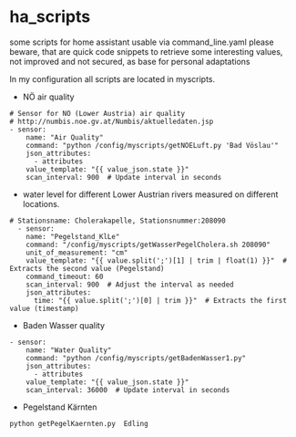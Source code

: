 # ha_scripts
some scripts for home assistant usable via command_line.yaml
please beware, that are quick code snippets to retrieve some interesting values, not improved and not secured, as base for personal adaptations

In my configuration all scripts are located in myscripts.

- NÖ air quality
```
# Sensor for NÖ (Lower Austria) air quality
# http://numbis.noe.gv.at/Numbis/aktuelledaten.jsp
- sensor:
    name: "Air Quality"
    command: "python /config/myscripts/getNOELuft.py 'Bad Vöslau'"
    json_attributes:
      - attributes
    value_template: "{{ value_json.state }}"
    scan_interval: 900  # Update interval in seconds
```
- water level for different Lower Austrian rivers measured on different locations.
```
# Stationsname: Cholerakapelle, Stationsnummer:208090
  - sensor:
    name: "Pegelstand_KlLe"
    command: "/config/myscripts/getWasserPegelCholera.sh 208090"
    unit_of_measurement: "cm"
    value_template: "{{ value.split(';')[1] | trim | float(1) }}"  # Extracts the second value (Pegelstand)
    command_timeout: 60
    scan_interval: 900  # Adjust the interval as needed
    json_attributes:
      time: "{{ value.split(';')[0] | trim }}"  # Extracts the first value (timestamp)
```
- Baden Wasser quality
```
- sensor:
    name: "Water Quality"
    command: "python /config/myscripts/getBadenWasser1.py"
    json_attributes:
      - attributes
    value_template: "{{ value_json.state }}"
    scan_interval: 36000  # Update interval in seconds
```
- Pegelstand Kärnten
```
python getPegelKaernten.py  Edling
```
